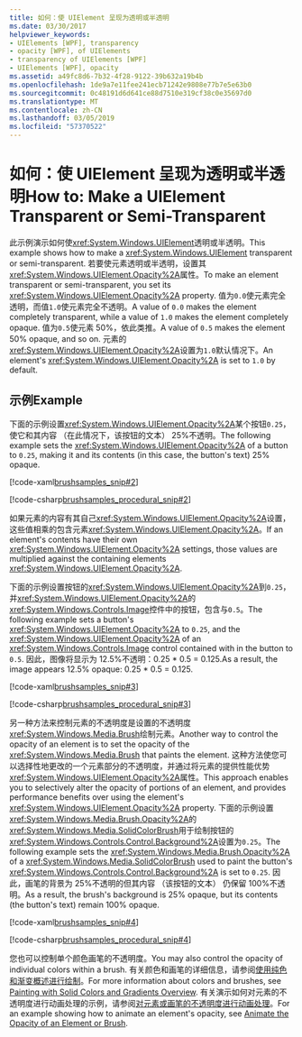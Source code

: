 ```yaml
---
title: 如何：使 UIElement 呈现为透明或半透明
ms.date: 03/30/2017
helpviewer_keywords:
- UIElements [WPF], transparency
- opacity [WPF], of UIElements
- transparency of UIElements [WPF]
- UIElements [WPF], opacity
ms.assetid: a49fc8d6-7b32-4f28-9122-39b632a19b4b
ms.openlocfilehash: 1de9a7e11fee241ecb71242e9808e77b7e5e63b0
ms.sourcegitcommit: 0c48191d6d641ce88d7510e319cf38c0e35697d0
ms.translationtype: MT
ms.contentlocale: zh-CN
ms.lasthandoff: 03/05/2019
ms.locfileid: "57370522"
---
```

# <a name="how-to-make-a-uielement-transparent-or-semi-transparent"></a><span data-ttu-id="62df7-102">如何：使 UIElement 呈现为透明或半透明</span><span class="sxs-lookup"><span data-stu-id="62df7-102">How to: Make a UIElement Transparent or Semi-Transparent</span></span>
<span data-ttu-id="62df7-103">此示例演示如何使<xref:System.Windows.UIElement>透明或半透明。</span><span class="sxs-lookup"><span data-stu-id="62df7-103">This example shows how to make a <xref:System.Windows.UIElement> transparent or semi-transparent.</span></span> <span data-ttu-id="62df7-104">若要使元素透明或半透明，设置其<xref:System.Windows.UIElement.Opacity%2A>属性。</span><span class="sxs-lookup"><span data-stu-id="62df7-104">To make an element transparent or semi-transparent, you set its <xref:System.Windows.UIElement.Opacity%2A> property.</span></span> <span data-ttu-id="62df7-105">值为`0.0`使元素完全透明，而值`1.0`使元素完全不透明。</span><span class="sxs-lookup"><span data-stu-id="62df7-105">A value of `0.0` makes the element completely transparent, while a value of `1.0` makes the element completely opaque.</span></span> <span data-ttu-id="62df7-106">值为`0.5`使元素 50%，依此类推。</span><span class="sxs-lookup"><span data-stu-id="62df7-106">A value of `0.5` makes the element 50% opaque, and so on.</span></span> <span data-ttu-id="62df7-107">元素的<xref:System.Windows.UIElement.Opacity%2A>设置为`1.0`默认情况下。</span><span class="sxs-lookup"><span data-stu-id="62df7-107">An element's <xref:System.Windows.UIElement.Opacity%2A> is set to `1.0` by default.</span></span>  
  
## <a name="example"></a><span data-ttu-id="62df7-108">示例</span><span class="sxs-lookup"><span data-stu-id="62df7-108">Example</span></span>  
 <span data-ttu-id="62df7-109">下面的示例设置<xref:System.Windows.UIElement.Opacity%2A>某个按钮`0.25`，使它和其内容 （在此情况下，该按钮的文本） 25%不透明。</span><span class="sxs-lookup"><span data-stu-id="62df7-109">The following example sets the <xref:System.Windows.UIElement.Opacity%2A> of a button to `0.25`, making it and its contents (in this case, the button's text) 25% opaque.</span></span>  
  
 [!code-xaml[brushsamples_snip#2](~/samples/snippets/csharp/VS_Snippets_Wpf/brushsamples_snip/CS/OpacityExample.xaml#2)]  
  
 [!code-csharp[brushsamples_procedural_snip#2](~/samples/snippets/csharp/VS_Snippets_Wpf/brushsamples_procedural_snip/CSharp/OpacityExample.cs#2)]  
  
 <span data-ttu-id="62df7-110">如果元素的内容有其自己<xref:System.Windows.UIElement.Opacity%2A>设置，这些值相乘的包含元素<xref:System.Windows.UIElement.Opacity%2A>。</span><span class="sxs-lookup"><span data-stu-id="62df7-110">If an element's contents have their own <xref:System.Windows.UIElement.Opacity%2A> settings, those values are multiplied against the containing elements <xref:System.Windows.UIElement.Opacity%2A>.</span></span>  
  
 <span data-ttu-id="62df7-111">下面的示例设置按钮的<xref:System.Windows.UIElement.Opacity%2A>到`0.25`，并<xref:System.Windows.UIElement.Opacity%2A>的<xref:System.Windows.Controls.Image>控件中的按钮，包含与`0.5`。</span><span class="sxs-lookup"><span data-stu-id="62df7-111">The following example sets a button's <xref:System.Windows.UIElement.Opacity%2A> to `0.25`, and the <xref:System.Windows.UIElement.Opacity%2A> of an <xref:System.Windows.Controls.Image> control contained with in the button to `0.5`.</span></span> <span data-ttu-id="62df7-112">因此，图像将显示为 12.5%不透明：0.25 \* 0.5 = 0.125.</span><span class="sxs-lookup"><span data-stu-id="62df7-112">As a result, the image appears 12.5% opaque: 0.25 \* 0.5 = 0.125.</span></span>  
  
 [!code-xaml[brushsamples_snip#3](~/samples/snippets/csharp/VS_Snippets_Wpf/brushsamples_snip/CS/OpacityExample.xaml#3)]  
  
 [!code-csharp[brushsamples_procedural_snip#3](~/samples/snippets/csharp/VS_Snippets_Wpf/brushsamples_procedural_snip/CSharp/OpacityExample.cs#3)]  
  
 <span data-ttu-id="62df7-113">另一种方法来控制元素的不透明度是设置的不透明度<xref:System.Windows.Media.Brush>绘制元素。</span><span class="sxs-lookup"><span data-stu-id="62df7-113">Another way to control the opacity of an element is to set the opacity of the <xref:System.Windows.Media.Brush> that paints the element.</span></span> <span data-ttu-id="62df7-114">这种方法使您可以选择性地更改的一个元素部分的不透明度，并通过将元素的提供性能优势<xref:System.Windows.UIElement.Opacity%2A>属性。</span><span class="sxs-lookup"><span data-stu-id="62df7-114">This approach enables you to selectively alter the opacity of portions of an element, and provides performance benefits over using the element's <xref:System.Windows.UIElement.Opacity%2A> property.</span></span> <span data-ttu-id="62df7-115">下面的示例设置<xref:System.Windows.Media.Brush.Opacity%2A>的<xref:System.Windows.Media.SolidColorBrush>用于绘制按钮的<xref:System.Windows.Controls.Control.Background%2A>设置为`0.25`。</span><span class="sxs-lookup"><span data-stu-id="62df7-115">The following example sets the <xref:System.Windows.Media.Brush.Opacity%2A> of a <xref:System.Windows.Media.SolidColorBrush> used to paint the button's <xref:System.Windows.Controls.Control.Background%2A> is set to `0.25`.</span></span> <span data-ttu-id="62df7-116">因此，画笔的背景为 25%不透明的但其内容 （该按钮的文本） 仍保留 100%不透明。</span><span class="sxs-lookup"><span data-stu-id="62df7-116">As a result, the brush's background is 25% opaque, but its contents (the button's text) remain 100% opaque.</span></span>  
  
 [!code-xaml[brushsamples_snip#4](~/samples/snippets/csharp/VS_Snippets_Wpf/brushsamples_snip/CS/OpacityExample.xaml#4)]  
  
 [!code-csharp[brushsamples_procedural_snip#4](~/samples/snippets/csharp/VS_Snippets_Wpf/brushsamples_procedural_snip/CSharp/OpacityExample.cs#4)]  
  
 <span data-ttu-id="62df7-117">您也可以控制单个颜色画笔的不透明度。</span><span class="sxs-lookup"><span data-stu-id="62df7-117">You may also control the opacity of individual colors within a brush.</span></span> <span data-ttu-id="62df7-118">有关颜色和画笔的详细信息，请参阅[使用纯色和渐变概述进行绘制](../graphics-multimedia/painting-with-solid-colors-and-gradients-overview.md)。</span><span class="sxs-lookup"><span data-stu-id="62df7-118">For more information about colors and brushes, see [Painting with Solid Colors and Gradients Overview](../graphics-multimedia/painting-with-solid-colors-and-gradients-overview.md).</span></span> <span data-ttu-id="62df7-119">有关演示如何对元素的不透明度进行动画处理的示例，请参阅[对元素或画笔的不透明度进行动画处理](../graphics-multimedia/how-to-animate-the-opacity-of-an-element-or-brush.md)。</span><span class="sxs-lookup"><span data-stu-id="62df7-119">For an example showing how to animate an element's opacity, see [Animate the Opacity of an Element or Brush](../graphics-multimedia/how-to-animate-the-opacity-of-an-element-or-brush.md).</span></span>
